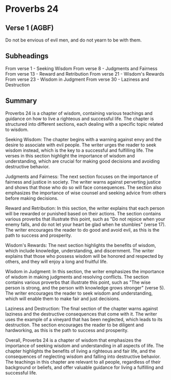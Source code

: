 # Proverbs 24

## Verse 1 (AGBF)

Do not be envious of evil men, and do not yearn to be with them.

## Subheadings

From verse 1 - Seeking Wisdom
From verse 8 - Judgments and Fairness
From verse 13 - Reward and Retribution
From verse 21 - Wisdom's Rewards
From verse 23 - Wisdom in Judgment
From verse 30 - Laziness and Destruction

## Summary

Proverbs 24 is a chapter of wisdom, containing various teachings and guidance on how to live a righteous and successful life. The chapter is structured into different sections, each dealing with a specific topic related to wisdom.

Seeking Wisdom:
The chapter begins with a warning against envy and the desire to associate with evil people. The writer urges the reader to seek wisdom instead, which is the key to a successful and fulfilling life. The verses in this section highlight the importance of wisdom and understanding, which are crucial for making good decisions and avoiding destructive behavior.

Judgments and Fairness:
The next section focuses on the importance of fairness and justice in society. The writer warns against perverting justice and shows that those who do so will face consequences. The section also emphasizes the importance of wise counsel and seeking advice from others before making decisions.

Reward and Retribution:
In this section, the writer explains that each person will be rewarded or punished based on their actions. The section contains various proverbs that illustrate this point, such as "Do not rejoice when your enemy falls, and do not let your heart be glad when he stumbles" (verse 17). The writer encourages the reader to do good and avoid evil, as this is the path to success and prosperity.

Wisdom's Rewards:
The next section highlights the benefits of wisdom, which include knowledge, understanding, and discernment. The writer explains that those who possess wisdom will be honored and respected by others, and they will enjoy a long and fruitful life.

Wisdom in Judgment:
In this section, the writer emphasizes the importance of wisdom in making judgments and resolving conflicts. The section contains various proverbs that illustrate this point, such as "The wise person is strong, and the person with knowledge grows stronger" (verse 5). The writer encourages the reader to seek wisdom and understanding, which will enable them to make fair and just decisions.

Laziness and Destruction:
The final section of the chapter warns against laziness and the destructive consequences that come with it. The writer uses the example of a vineyard that has been neglected, which leads to its destruction. The section encourages the reader to be diligent and hardworking, as this is the path to success and prosperity.

Overall, Proverbs 24 is a chapter of wisdom that emphasizes the importance of seeking wisdom and understanding in all aspects of life. The chapter highlights the benefits of living a righteous and fair life, and the consequences of neglecting wisdom and falling into destructive behavior. The teachings in this chapter are relevant to all people, regardless of their background or beliefs, and offer valuable guidance for living a fulfilling and successful life.